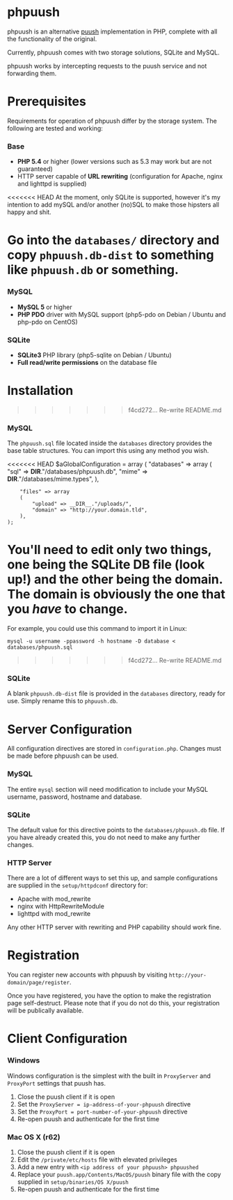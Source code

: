 # phpuush

phpuush is an alternative [puush](http://puush.me) implementation in PHP, complete with all the functionality of the original.

Currently, phpuush comes with two storage solutions, SQLite and MySQL.

phpuush works by intercepting requests to the puush service and not forwarding them.

# Prerequisites

Requirements for operation of phpuush differ by the storage system. The following are tested and working:

### Base

* **PHP 5.4** or higher (lower versions such as 5.3 may work but are not guaranteed)
* HTTP server capable of **URL rewriting** (configuration for Apache, nginx and lighttpd is supplied)

<<<<<<< HEAD
At the moment, only SQLite is supported, however it's my intention to add mySQL and/or another (no)SQL to make those hipsters all happy and shit.

Go into the `databases/` directory and **copy** `phpuush.db-dist` to something like `phpuush.db` or something.
=======
### MySQL
* **MySQL 5** or higher
* **PHP PDO** driver with MySQL support (php5-pdo on Debian / Ubuntu and php-pdo on CentOS)

### SQLite
* **SQLite3** PHP library (php5-sqlite on Debian / Ubuntu)
* **Full read/write permissions** on the database file

# Installation
>>>>>>> f4cd272... Re-write README.md

### MySQL

The `phpuush.sql` file located inside the `databases` directory provides the base table structures. You can import this using any method you wish.

<<<<<<< HEAD
    $aGlobalConfiguration = array
    (
        "databases" => array
        (
            "sql" => __DIR__."/databases/phpuush.db",
            "mime" => __DIR__."/databases/mime.types",
        ),
        
        "files" => array
        (
            "upload" => __DIR__."/uploads/",
            "domain" => "http://your.domain.tld",
        ),
    );

You'll need to edit only two things, one being the SQLite DB file (look up!) and the other being the domain. The domain is obviously the one that you *have* to change.
=======
For example, you could use this command to import it in Linux:

`mysql -u username -ppassword -h hostname -D database < databases/phpuush.sql`
>>>>>>> f4cd272... Re-write README.md

### SQLite

A blank `phpuush.db-dist` file is provided in the `databases` directory, ready for use. Simply rename this to `phpuush.db`.

# Server Configuration

All configuration directives are stored in `configuration.php`. Changes must be made before phpuush can be used.

### MySQL

The entire `mysql` section will need modification to include your MySQL username, password, hostname and database.

### SQLite

The default value for this directive points to the `databases/phpuush.db` file. If you have already created this, you do not need to make any further changes.

### HTTP Server

There are a lot of different ways to set this up, and sample configurations are supplied in the `setup/httpdconf` directory for:

* Apache with mod_rewrite
* nginx with HttpRewriteModule
* lighttpd with mod_rewrite

Any other HTTP server with rewriting and PHP capability should work fine.

# Registration

You can register new accounts with phpuush by visiting `http://your-domain/page/register`.

Once you have registered, you have the option to make the registration page self-destruct. Please note that if you do not do this, your registration will be publically available.

# Client Configuration

### Windows

Windows configuration is the simplest with the built in `ProxyServer` and `ProxyPort` settings that puush has.

1. Close the puush client if it is open
2. Set the `ProxyServer = ip-address-of-your-phpuush` directive
3. Set the `ProxyPort = port-number-of-your-phpuush` directive
4. Re-open puush and authenticate for the first time

### Mac OS X (r62)

1. Close the puush client if it is open
2. Edit the `/private/etc/hosts` file with elevated privileges
3. Add a new entry with `<ip address of your phpuush> phpuushed`
4. Replace your `puush.app/Contents/MacOS/puush` binary file with the copy supplied in `setup/binaries/OS X/puush`
5. Re-open puush and authenticate for the first time
